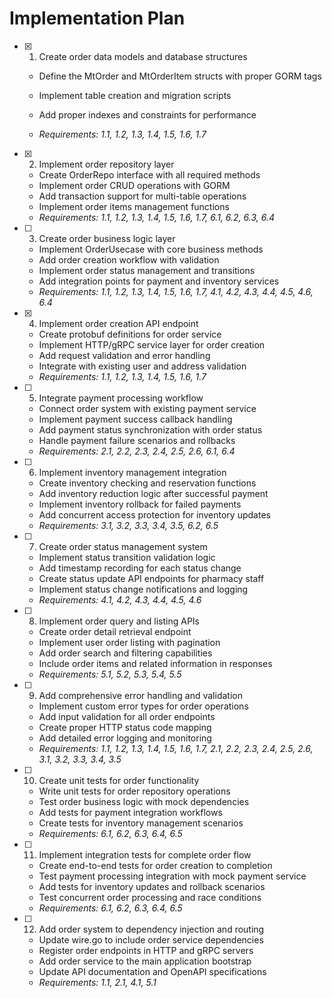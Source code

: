 # Implementation Plan

- [x] 1. Create order data models and database structures




  - Define the MtOrder and MtOrderItem structs with proper GORM tags
  - Implement table creation and migration scripts



  - Add proper indexes and constraints for performance
  - _Requirements: 1.1, 1.2, 1.3, 1.4, 1.5, 1.6, 1.7_

- [x] 2. Implement order repository layer

  - Create OrderRepo interface with all required methods
  - Implement order CRUD operations with GORM
  - Add transaction support for multi-table operations
  - Implement order items management functions
  - _Requirements: 1.1, 1.2, 1.3, 1.4, 1.5, 1.6, 1.7, 6.1, 6.2, 6.3, 6.4_


- [ ] 3. Create order business logic layer
  - Implement OrderUsecase with core business methods
  - Add order creation workflow with validation
  - Implement order status management and transitions
  - Add integration points for payment and inventory services
  - _Requirements: 1.1, 1.2, 1.3, 1.4, 1.5, 1.6, 1.7, 4.1, 4.2, 4.3, 4.4, 4.5, 4.6, 6.4_

- [x] 4. Implement order creation API endpoint


  - Create protobuf definitions for order service
  - Implement HTTP/gRPC service layer for order creation
  - Add request validation and error handling
  - Integrate with existing user and address validation
  - _Requirements: 1.1, 1.2, 1.3, 1.4, 1.5, 1.6, 1.7_

- [ ] 5. Integrate payment processing workflow
  - Connect order system with existing payment service
  - Implement payment success callback handling
  - Add payment status synchronization with order status
  - Handle payment failure scenarios and rollbacks
  - _Requirements: 2.1, 2.2, 2.3, 2.4, 2.5, 2.6, 6.1, 6.4_

- [ ] 6. Implement inventory management integration
  - Create inventory checking and reservation functions
  - Add inventory reduction logic after successful payment
  - Implement inventory rollback for failed payments
  - Add concurrent access protection for inventory updates
  - _Requirements: 3.1, 3.2, 3.3, 3.4, 3.5, 6.2, 6.5_

- [ ] 7. Create order status management system
  - Implement status transition validation logic
  - Add timestamp recording for each status change
  - Create status update API endpoints for pharmacy staff
  - Implement status change notifications and logging
  - _Requirements: 4.1, 4.2, 4.3, 4.4, 4.5, 4.6_

- [ ] 8. Implement order query and listing APIs
  - Create order detail retrieval endpoint
  - Implement user order listing with pagination
  - Add order search and filtering capabilities
  - Include order items and related information in responses
  - _Requirements: 5.1, 5.2, 5.3, 5.4, 5.5_

- [ ] 9. Add comprehensive error handling and validation
  - Implement custom error types for order operations
  - Add input validation for all order endpoints
  - Create proper HTTP status code mapping
  - Add detailed error logging and monitoring
  - _Requirements: 1.1, 1.2, 1.3, 1.4, 1.5, 1.6, 1.7, 2.1, 2.2, 2.3, 2.4, 2.5, 2.6, 3.1, 3.2, 3.3, 3.4, 3.5_

- [ ] 10. Create unit tests for order functionality
  - Write unit tests for order repository operations
  - Test order business logic with mock dependencies
  - Add tests for payment integration workflows
  - Create tests for inventory management scenarios
  - _Requirements: 6.1, 6.2, 6.3, 6.4, 6.5_

- [ ] 11. Implement integration tests for complete order flow
  - Create end-to-end tests for order creation to completion
  - Test payment processing integration with mock payment service
  - Add tests for inventory updates and rollback scenarios
  - Test concurrent order processing and race conditions
  - _Requirements: 6.1, 6.2, 6.3, 6.4, 6.5_

- [ ] 12. Add order system to dependency injection and routing
  - Update wire.go to include order service dependencies
  - Register order endpoints in HTTP and gRPC servers
  - Add order service to the main application bootstrap
  - Update API documentation and OpenAPI specifications
  - _Requirements: 1.1, 2.1, 4.1, 5.1_